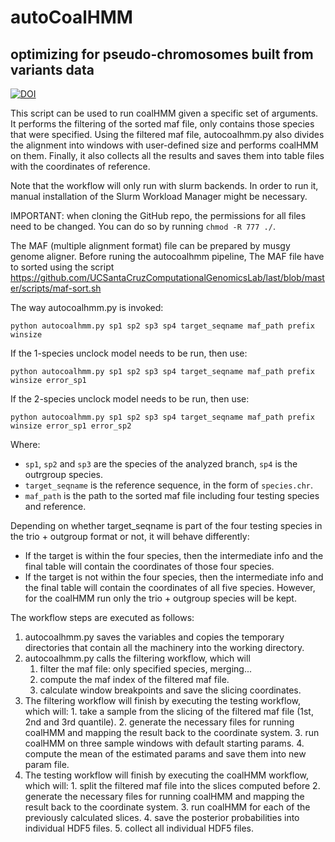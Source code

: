 # autoCoalHMM
## optimizing for pseudo-chromosomes built from variants data

[![DOI](https://zenodo.org/badge/254589955.svg)](https://zenodo.org/badge/latestdoi/254589955)

This script can be used to run coalHMM given a specific set of arguments. It performs the filtering of the sorted maf file, only contains those species that were specified. Using the filtered maf file, autocoalhmm.py also divides the alignment into windows with user-defined size and performs coalHMM on them. Finally, it also collects all the results and saves them into table files with the coordinates of reference. 

Note that the workflow will only run with slurm backends. In order to run it, manual installation of the Slurm Workload Manager might be necessary.

IMPORTANT: when cloning the GitHub repo, the permissions for all files need to be changed. You can do so by running `chmod -R 777 ./`.

The MAF (multiple alignment format) file can be prepared by musgy genome aligner. Before runing the autocoalhmm pipeline, The MAF file have to sorted using the script https://github.com/UCSantaCruzComputationalGenomicsLab/last/blob/master/scripts/maf-sort.sh 

The way autocoalhmm.py is invoked:
```
python autocoalhmm.py sp1 sp2 sp3 sp4 target_seqname maf_path prefix winsize
```
If the 1-species unclock model needs to be run, then use:
```
python autocoalhmm.py sp1 sp2 sp3 sp4 target_seqname maf_path prefix winsize error_sp1
```
If the 2-species unclock model needs to be run, then use:
```	
python autocoalhmm.py sp1 sp2 sp3 sp4 target_seqname maf_path prefix winsize error_sp1 error_sp2
```
Where:
- `sp1`, `sp2` and `sp3` are the species of the analyzed branch, `sp4` is the outrgroup species.
- `target_seqname` is the reference sequence, in the form of `species.chr`.
- `maf_path` is the path to the sorted maf file including four testing species and reference. 

Depending on whether target_seqname is part of the four testing species in the trio + outgroup format or not, it will behave differently:
- If the target is within the four species, then the intermediate info and the final table will contain the coordinates of those four species. 
- If the target is not within the four species, then the intermediate info and the final table will contain the coordinates of all five species. However, for the coalHMM run only the trio + outgroup species will be kept. 

The workflow steps are executed as follows:
1. autocoalhmm.py saves the variables and copies the temporary directories that contain all the machinery into the working directory.
2. autocoalhmm.py calls the filtering workflow, which will
    1. filter the maf file: only specified species, merging...
    2. compute the maf index of the filtered maf file.
    3. calculate window breakpoints and save the slicing coordinates.
3. The filtering workflow will finish by executing the testing workflow, which will:
		1. take a sample from the slicing of the filtered maf file (1st, 2nd and 3rd quantile).
		2. generate the necessary files for running coalHMM and mapping the result back to the coordinate system. 
		3. run coalHMM on three sample windows with default starting params.
		4. compute the mean of the estimated params and save them into new param file.
4. The testing workflow will finish by executing the coalHMM workflow, which will:
		1. split the filtered maf file into the slices computed before
		2. generate the necessary files for running coalHMM and mapping the result back to the coordinate system. 
		3. run coalHMM for each of the previously calculated slices.
		4. save the posterior probabilities into individual HDF5 files. 
		5. collect all individual HDF5 files.

